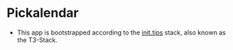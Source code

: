 # Pickalendar

- This app is bootstrapped according to the [init.tips](https://init.tips) stack, also known as the T3-Stack.

